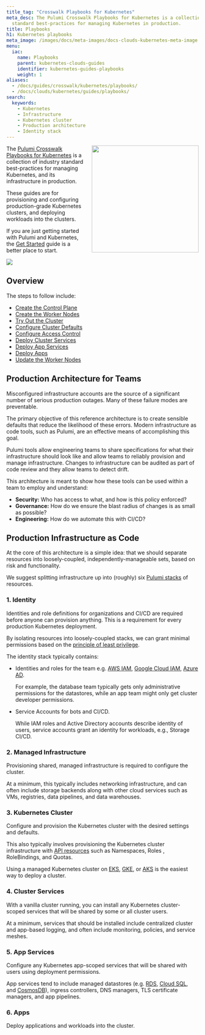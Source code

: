 ```yaml
---
title_tag: "Crosswalk Playbooks for Kubernetes"
meta_desc: The Pulumi Crosswalk Playbooks for Kubernetes is a collection of industry
  standard best-practices for managing Kubernetes in production.
title: Playbooks
h1: Kubernetes playbooks
meta_image: /images/docs/meta-images/docs-clouds-kubernetes-meta-image.png
menu:
  iac:
    name: Playbooks
    parent: kubernetes-clouds-guides
    identifier: kubernetes-guides-playbooks
    weight: 1
aliases:
  - /docs/guides/crosswalk/kubernetes/playbooks/
  - /docs/clouds/kubernetes/guides/playbooks/
search:
  keywords:
    - Kubernetes
    - Infrastructure
    - Kubernetes cluster
    - Production architecture
    - Identity stack
---
```


<a href="./">
    <img src="/images/docs/reference/crosswalk/kubernetes/crosswalk-for-k8s.svg" align="right" width="280" style="margin: 0 0 32px 16px;">
</a>

The [Pulumi Crosswalk Playbooks for Kubernetes][cw-guides] is a collection of
industry standard best-practices for managing Kubernetes,
and its infrastructure in production.

These guides are for provisioning and configuring production-grade Kubernetes
clusters, and deploying workloads into the clusters.

If you are just getting started with Pulumi and Kubernetes, the [Get Started][k8s-get-started] guide is a better place to start.

<a href="/images/docs/quickstart/kubernetes/cake.svg">
<img src="/images/docs/quickstart/kubernetes/cake.svg">
</a>

## Overview

The steps to follow include:

* [Create the Control Plane][crosswalk-control-plane]
* [Create the Worker Nodes][crosswalk-worker-nodes]
* [Try Out the Cluster][crosswalk-try-out-the-cluster]
* [Configure Cluster Defaults][crosswalk-configure-defaults]
* [Configure Access Control][crosswalk-configure-access]
* [Deploy Cluster Services][crosswalk-cluster-svcs]
* [Deploy App Services][crosswalk-app-svcs]
* [Deploy Apps][crosswalk-apps]
* [Update the Worker Nodes][crosswalk-update-worker-nodes]

## Production Architecture for Teams

Misconfigured infrastructure accounts are the source of a significant number of serious
production outages. Many of these failure modes are preventable.

The primary objective of this reference architecture is to create sensible
defaults that reduce the likelihood of these errors. Modern infrastructure as
code tools, such as Pulumi, are an effective means of accomplishing
this goal.

Pulumi tools allow engineering teams to share specifications for what their
infrastructure should look like and allow teams to reliably provision and manage
infrastructure. Changes to infrastructure can be audited as part of
code review and they allow teams to detect drift.

This architecture is meant to show how these tools can be used within a team
to employ and understand:

* **Security:** Who has access to what, and how is this policy enforced?
* **Governance:** How do we ensure the blast radius of changes is as small as possible?
* **Engineering:**  How do we automate this with CI/CD?

## Production Infrastructure as Code

At the core of this architecture is a simple idea: that we should separate resources into
loosely-coupled, independently-manageable sets, based on risk and functionality.

We suggest splitting infrastructure up into (roughly) six [Pulumi
stacks](/docs/guides/organizing-projects-stacks) of resources.

### 1. Identity

Identities and role definitions for organizations and CI/CD are required before anyone can provision
anything. This is a requirement for every production Kubernetes deployment.

By isolating resources into loosely-coupled stacks, we
can grant minimal permissions based on the [principle of least privilege][least-privileged].

The identity stack typically contains:

* Identities and roles for the team e.g. [AWS IAM][aws-iam], [Google Cloud IAM][gcp-iam], [Azure AD][azure-ad].

    For example, the database team typically gets only administrative permissions for the datastores, while an app team might only get cluster developer permissions.
* Service Accounts for bots and CI/CD.

    While IAM roles and Active Directory accounts describe identity of users,
    service accounts grant an identity for workloads, e.g., Storage
    CI/CD.

### 2. Managed Infrastructure

Provisioning shared, managed infrastructure is required to configure the
cluster.

At a minimum, this typically includes networking infrastructure,
and can often include storage backends along with other cloud services such as
VMs, registries, data pipelines, and data warehouses.

### 3. Kubernetes Cluster

Configure and provision the Kubernetes cluster with the desired settings and defaults.

This also typically involves provisioning the Kubernetes cluster infrastructure
with [API resources][k8s-api-resources] such as Namespaces, Roles , RoleBindings, and Quotas.

Using a managed Kubernetes cluster on [EKS][eks], [GKE][gke], or [AKS][aks] is
the easiest way to deploy a cluster.

### 4. Cluster Services

With a vanilla cluster running, you can install any Kubernetes cluster-scoped
services that will be shared by some or all cluster users.

At a minimum, services that should be installed include centralized cluster and app-based logging, and often
include monitoring, policies, and service meshes.

### 5. App Services

Configure any Kubernetes app-scoped services that will be shared
with users using deployment permissions.

App services tend to include managed datastores (e.g. [RDS][aws-rds],
[Cloud SQL][cloud-sql], and [CosmosDB][cosmos-db]), ingress controllers,
DNS managers, TLS certificate managers, and app pipelines.

### 6. Apps

Deploy applications and workloads into the cluster.

<!-- markdownlint-disable url -->
[aws-iam]: https://aws.amazon.com/iam/
[gcp-iam]: https://cloud.google.com/iam/
[azure-ad]: https://azure.microsoft.com/en-us/services/active-directory/
[eks]: https://aws.amazon.com/eks/
[gke]: https://cloud.google.com/kubernetes-engine/
[aks]: https://docs.microsoft.com/en-us/azure/aks/
[aws-rds]: https://aws.amazon.com/rds
[cloud-sql]: https://cloud.google.com/sql/
[cosmos-db]: https://azure.microsoft.com/en-us/services/cosmos-db/
[k8s-get-started]: /docs/iac/get-started/kubernetes/
[k8s-api-resources]: https://kubernetes.io/docs/reference/kubernetes-api/
[aws-sqs]: https://aws.amazon.com/sqs/
[crosswalk-control-plane]: /docs/clouds/kubernetes/guides/control-plane/
[crosswalk-worker-nodes]: /docs/clouds/kubernetes/guides/worker-nodes/
[crosswalk-try-out-the-cluster]: /docs/clouds/kubernetes/guides/try-out-the-cluster/
[crosswalk-configure-defaults]: /docs/clouds/kubernetes/guides/configure-defaults/
[crosswalk-configure-access]: /docs/clouds/kubernetes/guides/configure-access-control/
[crosswalk-cluster-svcs]: /docs/clouds/kubernetes/guides/cluster-services/
[crosswalk-app-svcs]: /docs/clouds/kubernetes/guides/app-services/
[crosswalk-apps]: /docs/clouds/kubernetes/guides/apps/
[crosswalk-update-worker-nodes]: /docs/clouds/kubernetes/guides/update-worker-nodes/
[least-privileged]: https://en.wikipedia.org/wiki/Principle_of_least_privilege
[cw-guides]: /docs/clouds/kubernetes/guides/playbooks/
<!-- markdownlint-enable url -->
